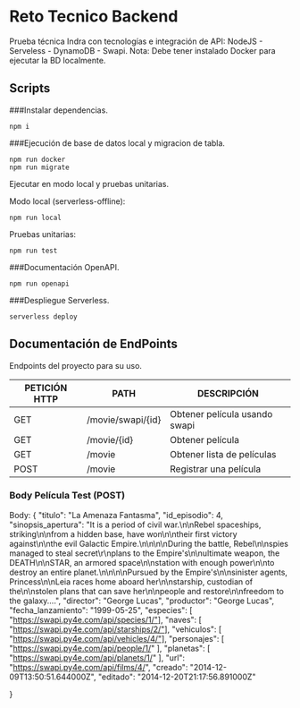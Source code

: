 # Reto Tecnico Backend 

Prueba técnica Indra con tecnologías e integración de API: NodeJS - Serveless - DynamoDB - Swapi.
Nota: Debe tener instalado Docker para ejecutar la BD localmente.

## Scripts


###Instalar dependencias.

```
npm i
```

###Ejecución de base de datos local y migracion de tabla.

```
npm run docker
npm run migrate 
```

Ejecutar en modo local y pruebas unitarias.

Modo local (serverless-offline):
```
npm run local
```

Pruebas unitarias:
```
npm run test
```

###Documentación OpenAPI.

```
npm run openapi
```


###Despliegue Serverless.

```
serverless deploy
```





## Documentación de EndPoints

Endpoints del proyecto para su uso.

| PETICIÓN HTTP | PATH | DESCRIPCIÓN |
| ------ | ------ | ------ |
| GET | /movie/swapi/{id} | Obtener película usando swapi |
| GET | /movie/{id} | Obtener película |
| GET | /movie | Obtener lista de películas |
| POST | /movie | Registrar una película |




### Body Película Test (POST)


Body:
{
    "titulo": "La Amenaza Fantasma",
    "id_episodio": 4,
    "sinopsis_apertura": "It is a period of civil war.\n\nRebel spaceships, striking\n\nfrom a hidden base, have won\n\ntheir first victory against\n\nthe evil Galactic Empire.\n\n\n\nDuring the battle, Rebel\n\nspies managed to steal secret\r\nplans to the Empire's\n\nultimate weapon, the DEATH\n\nSTAR, an armored space\n\nstation with enough power\n\nto destroy an entire planet.\n\n\n\nPursued by the Empire's\n\nsinister agents, Princess\n\nLeia races home aboard her\n\nstarship, custodian of the\n\nstolen plans that can save her\n\npeople and restore\n\nfreedom to the galaxy....",
    "director": "George Lucas",
    "productor": "George Lucas",
    "fecha_lanzamiento": "1999-05-25",
    "especies": [
        "https://swapi.py4e.com/api/species/1/"],
    "naves": [
        "https://swapi.py4e.com/api/starships/2/"],
    "vehiculos": [
        "https://swapi.py4e.com/api/vehicles/4/"],
    "personajes": [
            "https://swapi.py4e.com/api/people/1/"
    ],
    "planetas": [
        "https://swapi.py4e.com/api/planets/1/"
    ],
    "url": "https://swapi.py4e.com/api/films/4/",
    "creado": "2014-12-09T13:50:51.644000Z",
    "editado": "2014-12-20T21:17:56.891000Z"

}
```